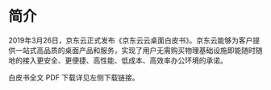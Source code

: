 # 简介

2019年3月26日，京东云正式发布《京东云云桌面白皮书》。京东云能够为客户提供一站式高品质的桌面产品和服务，实现了用户无需购买物理基础设施即能随时随地的接入更安全、更便捷、高性能、低成本、高效率办公环境的承诺。

白皮书全文 PDF 下载详见左侧下载链接。
